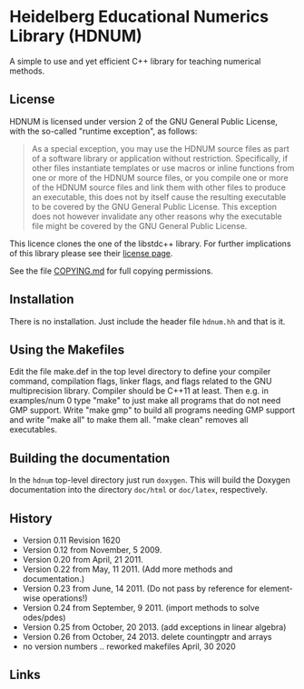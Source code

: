 Heidelberg Educational Numerics Library (HDNUM)
===============================================

A simple to use and yet efficient C++ library for teaching numerical methods.

License
-------

HDNUM is licensed under version 2 of the GNU
General Public License, with the so-called "runtime exception", as
follows:

>   As a special exception, you may use the HDNUM source files as part
>   of a software library or application without restriction.
>   Specifically, if other files instantiate templates or use macros or
>   inline functions from one or more of the HDNUM source files, or you
>   compile one or more of the HDNUM source files and link them with
>   other files to produce an executable, this does not by itself cause
>   the resulting executable to be covered by the GNU General Public
>   License.  This exception does not however invalidate any other
>   reasons why the executable file might be covered by the GNU General
>   Public License.

This licence clones the one of the libstdc++ library. For further
implications of this library please see their [license page][0].

See the file [COPYING.md][] for full copying permissions.

Installation
------------

There is no installation. Just include the header file `hdnum.hh` and
that is it.

Using the Makefiles
-----------------

Edit the file make.def in the top level directory to define your compiler command,
compilation flags, linker flags, and flags related to the GNU multiprecision library.
Compiler should be C++11 at least.
Then e.g. in examples/num 0 type "make" to just make all programs that do not need GMP support.
Write "make gmp" to build all programs needing GMP support and write "make all" to make them all.
"make clean" removes all executables.

Building the documentation
--------------------------

In the `hdnum` top-level directory just run `doxygen`. This will build
the Doxygen documentation into the directory `doc/html` or `doc/latex`,
respectively.

History
-------

-    Version 0.11 Revision 1620
-    Version 0.12 from November, 5 2009.
-    Version 0.20 from April, 21 2011.
-    Version 0.22 from May, 11 2011. (Add more methods and documentation.)
-    Version 0.23 from June, 14 2011. (Do not pass by reference for element-wise operations!)
-    Version 0.24 from September, 9 2011. (import methods to solve odes/pdes)
-    Version 0.25 from October, 20 2013. (add exceptions in linear algebra)
-    Version 0.26 from October, 24 2013. delete countingptr and arrays
-    no version numbers .. reworked makefiles April, 30 2020

Links
-----

[0]: https://gcc.gnu.org/onlinedocs/libstdc++/faq.html#faq.license
[COPYING.md]: COPYING.md
